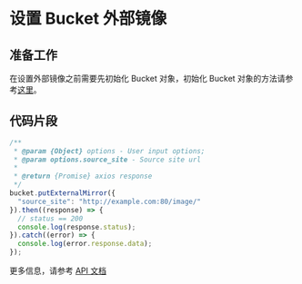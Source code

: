 # 设置 Bucket 外部镜像

## 准备工作

在设置外部镜像之前需要先初始化 Bucket 对象，初始化 Bucket 对象的方法请参考[这里](./initialize_config_and_qingstor_zh-CN.md)。

## 代码片段

```javascript
/**
 * @param {Object} options - User input options;
 * @param options.source_site - Source site url
 *
 * @return {Promise} axios response
 */
bucket.putExternalMirror({
  "source_site": "http://example.com:80/image/"
}).then((response) => {
  // status == 200
  console.log(response.status);
}).catch((error) => {
  console.log(error.response.data);
});
```

更多信息，请参考 [API 文档](https://docsv3.qingcloud.com/storage/object-storage/api/bucket/external_mirror/put_external_mirror/)
